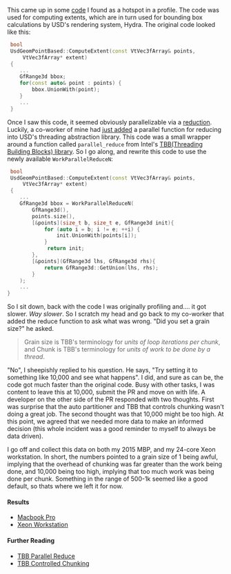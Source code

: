 This came up in some [code](https://github.com/PixarAnimationStudios/USD/pull/588/files#diff-ae871481ac1da2d3081de73c7245d8dd) 
I found as a hotspot in a profile. The code was used for computing extents, which are in turn used for bounding box calculations
by USD's rendering system, Hydra. The original code looked like this:

```c++
 bool
 UsdGeomPointBased::ComputeExtent(const VtVec3fArray& points,
     VtVec3fArray* extent)
 {
    ...
    GfRange3d bbox;
    for(const auto& point : points) {
        bbox.UnionWith(point);
    }
    ...
 }
```

Once I saw this code, it seemed obviously parallelizable via a [reduction](https://en.wikipedia.org/wiki/Fold_(higher-order_function)).
Luckily, a co-worker of mine had [just added](https://github.com/PixarAnimationStudios/USD/blob/master/pxr/base/lib/work/reduce.h) a parallel function for reducing into USD's threading abstraction library. This code was a small wrapper around a function 
called `parallel_reduce` from Intel's [TBB(Threading Building Blocks) library](https://software.intel.com/en-us/tbb-user-guide).
So I go along, and rewrite this code to use the newly available `WorkParallelReduceN`:
```c++
 bool
 UsdGeomPointBased::ComputeExtent(const VtVec3fArray& points,
     VtVec3fArray* extent)
 {
    ...
    GfRange3d bbox = WorkParallelReduceN(
        GfRange3d(),
        points.size(),
        [&points](size_t b, size_t e, GfRange3d init){
            for (auto i = b; i != e; ++i) {
                init.UnionWith(points[i]);
            }
             return init;
        },
        [&points](GfRange3d lhs, GfRange3d rhs){
            return GfRange3d::GetUnion(lhs, rhs);
        }
    );
    ...
}
```

So I sit down, back with the code I was originally profiling and.... it got slower. _Way slower_. So I scratch my
head and go back to my co-worker that added the reduce function to ask what was wrong. "Did you set a grain size?"
he asked. 

> Grain size is TBB's terminology for _units of loop iterations per chunk_, and Chunk is TBB's terminology for _units of work to be done by a thread_.

"No", I sheepishly replied to his question. He says, "Try setting it to something like 10,000 and see what happens". I did, and sure
as can be, the code got much faster than the original code. Busy with other tasks, I was content to leave this at 10,000, submit
the PR and move on with life. A developer on the other side of the PR responded with two thoughts. First was surprise that the
auto partitioner and TBB that controls chunking wasn't doing a great job. The second thought was that 10,000 might be too high.
At this point, we agreed that we needed more data to make an informed decision (this whole incident was a good reminder to myself
to always be data driven). 

I go off and collect this data on both my 2015 MBP, and my 24-core Xeon workstation. In short, the numbers pointed to a grain size of 
1 being awful, implying that the overhead of chunking was far greater than the work being done, and 10,000 being too high, implying that too much work was being done per chunk. Something in the range of 500-1k seemed like a good default, so thats where we left it
for now.

#### Results
- [Macbook Pro](./charts_mac.pdf)
- [Xeon Workstation](./results_workstation.md)

#### Further Reading
- [TBB Parallel Reduce](https://software.intel.com/en-us/node/506063)
- [TBB Controlled Chunking](https://software.intel.com/en-us/node/506060)
